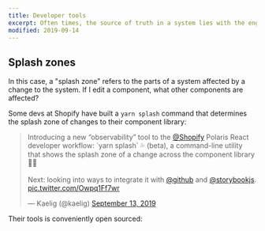 ```yaml
---
title: Developer tools
excerpt: Often times, the source of truth in a system lies with the engineers, not the designers. Making sure devs can maintain the system is essential.
modified: 2019-09-14
---
```


## Splash zones

In this case, a "splash zone" refers to the parts of a system affected by a change to the system. If I edit a component, what other components are affected?

Some devs at Shopify have built a `yarn splash` command that determines the splash zone of changes to their component library:

<blockquote data-dnt="true"><p lang="en" dir="ltr">Introducing a new “observability” tool to the <a href="https://twitter.com/Shopify?ref_src=twsrc%5Etfw">@Shopify</a> Polaris React developer workflow: `yarn splash` 💦 (beta), a command-line utility that shows the splash zone of a change across the component library 👩‍💻<br/><br/>Next: looking into ways to integrate it with <a href="https://twitter.com/github?ref_src=twsrc%5Etfw">@github</a> and <a href="https://twitter.com/storybookjs?ref_src=twsrc%5Etfw">@storybookjs</a>. <a href="https://t.co/Owpq1Ff7wr">pic.twitter.com/Owpq1Ff7wr</a></p>&mdash; Kaelig (@kaelig) <a href="https://twitter.com/kaelig/status/1172579203893456896?ref_src=twsrc%5Etfw">September 13, 2019</a></blockquote>

Their tools is conveniently open sourced:

<Bookmark url='https://github.com/Shopify/polaris-react/tree/master/scripts/splash' />